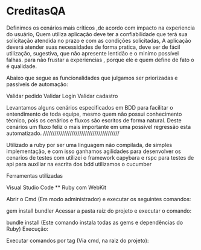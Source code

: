 # CreditasQA


Definimos os cenários mais críticos ,de acordo com impacto na experiencia do usuário, Quem utiliza aplicação deve ter a confiabilidade que terá sua solicitação atendida no prazo e com as condições solicitadas, A aplicação deverá atender suas necessidades de forma pratica, deve ser de fácil utilização, sugestiva, que não apresente lentidão e o minimo possível falhas. para não frustar a experiencias , porque ele e quem define de fato o é qualidade.

Abaixo que segue as funcionalidades que julgamos ser priorizadas e passiveis de automação:

Validar pedido Validar Login Validar cadastro

Levantamos alguns cenários especificados em BDD para facilitar o entendimento de toda equipe, mesmo quem não possui conhecimento técnico, pois os cenários e fluxos são escritos de forma natural. Deste cenários um fluxo feliz o mais importante em uma possível regressão esta automatizado. ////////////////////////////////////////

Utilizado a ruby por ser uma linguagem não compilada, de simples implementação, e com isso ganhamos agilidades para desenvolver os cenarios de testes com utilizei o framework capybara e rspc para testes de api para auxiliar na escrita dos bdd utilizamos o cucumber

Ferramentas utilizadas

Visual Studio Code ** Ruby com WebKit

Abrir o Cmd (Em modo administrador) e executar os seguintes comandos:

gem install bundler Acessar a pasta raiz do projeto e executar o comando:

bundle install (Este comando instala todas as gems e dependências do Ruby) Execução:

Executar comandos por tag (Via cmd, na raiz do projeto):
